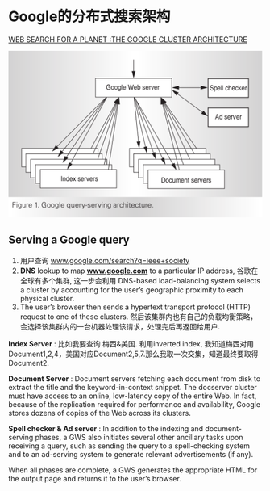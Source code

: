 # Google的分布式搜索架构

[WEB SEARCH FOR A PLANET :THE GOOGLE CLUSTER ARCHITECTURE](http://static.googleusercontent.com/media/research.google.com/en//archive/googlecluster-ieee.pdf)

![](./imgs/google1.png)


## Serving a Google query

1. 用户查询 www.google.com/search?q=ieee+society
2. **DNS** lookup to map **www.google.com** to a particular IP address, 谷歌在全球有多个集群, 这一步会利用 DNS-based load-balancing system selects a cluster by accounting for the user’s geographic proximity to each physical cluster.
3. The user’s browser then sends a hypertext transport protocol (HTTP) request to one of these clusters. 然后该集群内也有自己的负载均衡策略，会选择该集群内的一台机器处理该请求，处理完后再返回给用户.


**Index Server** : 比如我要查询 梅西&美国. 利用inverted index, 我知道梅西对用Document1,2,4，美国对应Document2,5,7.那么我取一次交集，知道最终要取得Document2.

**Document Server** : Document servers fetching each document from disk to extract the title and the keyword-in-context
snippet. The docserver cluster must have access to an online, low-latency copy of the entire Web.
In fact, because of the replication required for performance and availability, Google stores dozens of copies of the Web across its clusters.

**Spell checker & Ad server** : In addition to the indexing and document-serving phases, a GWS also initiates several
other ancillary tasks upon receiving a query, such as sending the query to a spell-checking system and to an ad-serving system to generate relevant advertisements (if any).

When all phases are complete, a GWS generates the appropriate HTML for the output page and returns it to the user’s browser.
